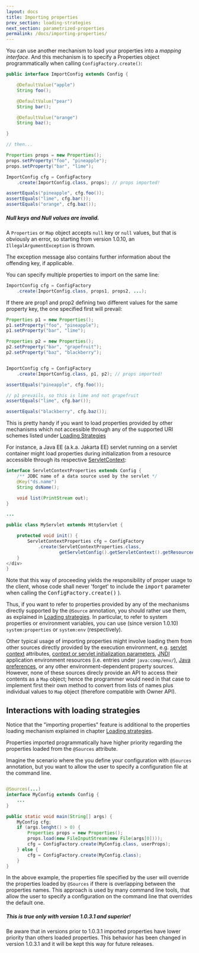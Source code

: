 ```yaml
---
layout: docs
title: Importing properties
prev_section: loading-strategies
next_section: parametrized-properties
permalink: /docs/importing-properties/
---
```

You can use another mechanism to load your properties into a *mapping interface*.
And this mechanism is to specify a Properties object programmatically when 
calling `ConfigFactory.create()`:

```java
public interface ImportConfig extends Config {

    @DefaultValue("apple")
    String foo();

    @DefaultValue("pear")
    String bar();

    @DefaultValue("orange")
    String baz();

}

// then...

Properties props = new Properties();
props.setProperty("foo", "pineapple");
props.setProperty("bar", "lime");

ImportConfig cfg = ConfigFactory
    .create(ImportConfig.class, props); // props imported!

assertEquals("pineapple", cfg.foo());
assertEquals("lime", cfg.bar());
assertEquals("orange", cfg.baz());
```

<div class="note warning">
  <h5>Null keys and Null values are invalid.</h5>
  
  <p>
  A <code>Properties</code> or <code>Map</code> object accepts <code>null</code> key or 
  <code>null</code> values, but that is obviously an error, 
  so starting from version 1.0.10, an <code>IllegalArgumentException</code> is thrown.
  </p>
  
  <p>
  The exception message also contains further information about the offending key,
  if applicable.
  </p> 
</div>

You can specify multiple properties to import on the same line:

```java
ImportConfig cfg = ConfigFactory
    .create(ImportConfig.class, props1, props2, ...);
```

If there are prop1 and prop2 defining two different values for the same property
key, the one specified first will prevail:

```java
Properties p1 = new Properties();
p1.setProperty("foo", "pineapple");
p1.setProperty("bar", "lime");

Properties p2 = new Properties();
p2.setProperty("bar", "grapefruit");
p2.setProperty("baz", "blackberry");


ImportConfig cfg = ConfigFactory
    .create(ImportConfig.class, p1, p2); // props imported!

assertEquals("pineapple", cfg.foo());

// p1 prevails, so this is lime and not grapefruit
assertEquals("lime", cfg.bar()); 

assertEquals("blackberry", cfg.baz());
```

This is pretty handy if you want to load properties provided by other mechanisms which not accessible through any of the supported URI schemes listed under [Loading Strategies](loading-strategies.md)

For instance, a Java EE (a.k.a. Jakarta EE) servlet running on a servlet container might load properties during initialization from a resource accessible through its respective [ServletContext](https://javaee.github.io/javaee-spec/javadocs/javax/servlet/ServletContext.html):

```java
interface ServletContextProperties extends Config {
    /** JDBC name of a data source used by the servlet */
    @Key("ds.name")
    String dsName();

    void list(PrintStream out);
}

...

public class MyServlet extends HttpServlet {

    protected void init() {
        ServletContextProperties cfg = ConfigFactory
            .create(ServletContextProperties.class, 
                    getServletConfig().getServletContext().getResourceAsStream("/WEB-INF/myServlet.properties"));
    }
</div>
}
```

<div class="note info">
Note that this way of proceeding yields the responsibility of proper usage to the client,
whose code shall never 'forget' to include the <tt>import</tt> parameter when calling the <tt>ConfigFactory.create()</tt> ).
</div>

Thus, if you want to refer to properties provided by any of the mechanisms directly supported
by the `@Source` annotation, you should rather use them, as explained in [Loading strategies](/docs/loading-strategies/).
In particular, to refer to system properties or environment variables,
you can use (since version 1.0.10) `system:properties` or `system:env` (respectively).

Other typical usage of importing properties might involve loading them from other sources directly
provided by the execution environment, e.g. [servlet context](https://javaee.github.io/javaee-spec/javadocs/javax/servlet/ServletContext.html) attributes, [context or servlet initialization parameters](https://docs.oracle.com/cd/E19226-01/820-7627/bnaes/index.html), [JNDI](https://docs.oracle.com/javase/tutorial/jndi/index.html) application environment resources (i.e. entries under `java:comp/env/`), [Java preferences](https://docs.oracle.com/javase/8/docs/technotes/guides/preferences/index.html), or any other environment-dependent property sources. However, none of these sources direcly provide an API to access their contents as a `Map` object;
hence the programmer would need in that case to implement first their own method to convert from lists of names
plus individual values to `Map` object (therefore compatible with Owner API).
</div>

Interactions with loading strategies
------------------------------------

Notice that the "importing properties" feature is additional to the properties 
loading mechanism explained in chapter 
[Loading strategies](/docs/loading-strategies/).

Properties imported programmatically have higher priority regarding the 
properties loaded from the `@Sources` attribute.

Imagine the scenario where the you define your configuration with `@Sources` 
annotation, but you want to allow the user to specify a configuration file at
the command line. 

```java

@Sources(...)
interface MyConfig extends Config { 
    ...
}

public static void main(String[] args) {
    MyConfig cfg;
    if (args.lenght() > 0) {
        Properties props = new Properties();
        props.load(new FileInputStream(new File(args[0])));
        cfg = ConfigFactory.create(MyConfig.class, userProps);
    } else {
        cfg = ConfigFactory.create(MyConfig.class);
    }
}
```

In the above example, the properties file specified by the user will override 
the properties loaded by `@Sources` if there is overlapping between the 
properties names. 
This approach is used by many command line tools, that allow the user to specify
a configuration on the command line that overrides the default one.

<div class="note warning">
  <h5>This is true only with version 1.0.3.1 and superior!</h5>
  <p>Be aware that in versions prior to 1.0.3.1 imported properties have lower 
  priority than others loaded properties. This behavior has been changed in
  version 1.0.3.1 and it will be kept this way for future releases.</p>
</div>


